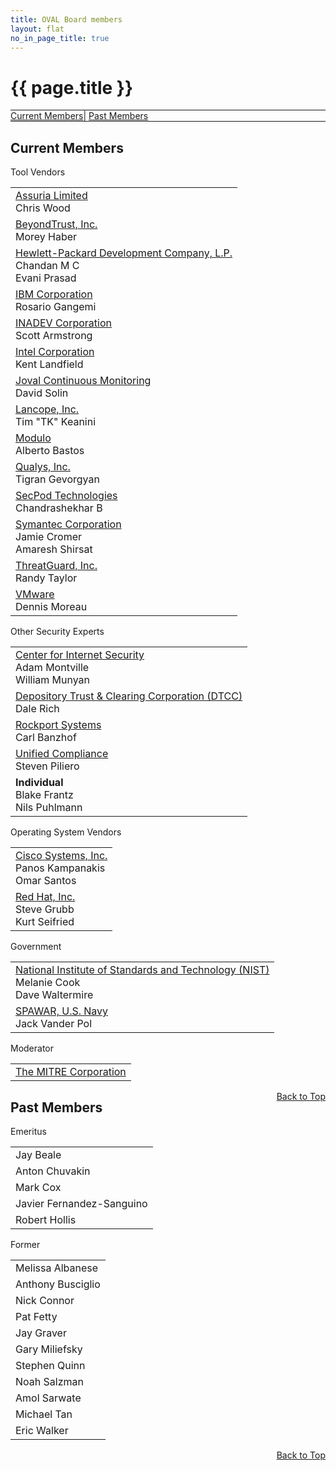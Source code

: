 ```yaml
---
title: OVAL Board members
layout: flat
no_in_page_title: true
---
```

<a name="top"></a>
<h1>{{ page.title }}</h1>
<div class="row">
	<div class="col-md-12 text-center"  style="border-top:1px solid;border-bottom:1px solid">
		<a class="btn btn-link" href="#members">Current Members</a>|
		<a class="btn btn-link" href="#past_members">Past Members</a>
	</div>
</div>
<div class="row">
	<a name="members"></a>
	<h2>Current Members</h2>
	<div class="col-md-4">
		<a name="tool_vendors"></a>
		<div class="panel panel-primary">
			<div class="panel-heading">Tool Vendors</div>
			<div class="table responsive">
				<table class="table table-striped">
					<tr>
						<td>
						<a href="http://www.assuria-online.com/" target="_blank">Assuria Limited</a>
						<div class="panel-body-sm">Chris Wood</div>
						</td>
					</tr>
					<tr>
						<td>
						<a href="http://www.beyondtrust.com/" target="_blank">BeyondTrust, Inc.</a>
						<div class="panel-body-sm">Morey Haber</div>
						</td>
					</tr>
					<tr>
						<td>
						<a href="http://www.hp.com/country/us/en/uc/welcome.html" target="_blank">Hewlett-Packard Development Company, L.P.</a>
						<div class="panel-body-sm">Chandan M C<br>Evani Prasad </div>
						</td>
					</tr>
					<tr>
						<td>
						<a href="http://www.ibm.com/" target="_blank">IBM Corporation</a>
						<div class="panel-body-sm">Rosario Gangemi</div>
						</td>
					</tr>
					<tr>
						<td>
						<a href="http://www.inadev.com/" target="_blank" >INADEV Corporation</a>
						<div class="panel-body-sm">Scott Armstrong</div>
						</td>
					</tr>
					<tr>
						<td>
						<a href="http://www.intel.com/" target="_blank">Intel Corporation</a>
						<div class="panel-body-sm">Kent Landfield</div>
						</td>
					</tr>
					<tr>
						<td>
						<a href="http://joval.org/" target="_blank">Joval Continuous Monitoring</a>
						<div class="panel-body-sm">David Solin</div>
						</td>
					</tr>
					<tr>
						<td>
						<a href="http://www.lancope.com/" target="_blank">Lancope, Inc.</a>
						<div class="panel-body-sm">Tim "TK" Keanini</div>
						</td>
					</tr>
					<tr>
						<td>
						<a href="http://www.modulo.com/" target="_blank">Modulo</a>
						<div class="panel-body-sm">Alberto Bastos</div>
						</td>
					</tr>
					<tr>
						<td>
						<a href="http://www.qualys.com/" target="_blank">Qualys, Inc.</a>
						<div class="panel-body-sm">Tigran Gevorgyan</div>
						</td>
					</tr>
					<tr>
						<td>
						<a href="http://www.secpod.com/" target="_blank">SecPod Technologies</a>
						<div class="panel-body-sm">Chandrashekhar B</div>
						</td>
					</tr>
					<tr>
						<td>
						<a href="http://www.symantec.com/" target="_blank">Symantec Corporation</a>
						<div class="panel-body-sm">Jamie Cromer<br>Amaresh Shirsat</div>
						</td>
					</tr>
					<tr>
						<td>
						<a href="http://www.threatguard.com/" target="_blank">ThreatGuard, Inc.</a>
						<div class="panel-body-sm">Randy Taylor</div>
						</td>
					</tr>
					<tr>
						<td>
						<a href="http://www.vmware.com/" target="_blank">VMware</a>
						<div class="panel-body-sm">Dennis Moreau</div>
						</td>
					</tr>
				</table>
			</div>
		</div>
	</div>
</div>
<div class="row">
	<div class="col-md-4">
		<a name="other_experts"></a>
		<div class="panel panel-primary">
			<div class="panel-heading">Other Security Experts</div>
			<div class="table responsive">
				<table class="table table-striped">
					<tr>
						<td>
						<a href="http://www.cisecurity.org/" target="_blank">Center for Internet Security</a>
						<div class="panel-body-sm">Adam Montville<br>William Munyan</div>
						</td>
					</tr>
					<tr>
						<td>
						<a href="http://www.dtcc.com/" target="_blank">Depository Trust &amp; Clearing Corporation (DTCC)</a>
						<div class="panel-body-sm">Dale Rich</div>
						</td>
					</tr>
					<tr>
						<td>
						<div class="panel-body-sm"><a href="http://www.rockportsystems.com/" target="_blank">Rockport Systems</a>
						<div class="panel-body-sm">Carl Banzhof</div>
						</td>
					</tr>
					<tr>
						<td>
						<div class="panel-body-sm"><a href="https://www.unifiedcompliance.com/" target="_blank">Unified Compliance</a>
						<div class="panel-body-sm">Steven Piliero</div>
						</td>
					</tr>
					<tr>
						<td>
						<div class="panel-body-sm"><strong>Individual</strong></div>
						<div class="panel-body-sm">Blake Frantz</div>
						<div class="panel-body-sm">Nils Puhlmann</div>
						</td>
					</tr>
				</table>
			</div>
		</div>
	</div>
	<div class="col-md-4">
		<a name="os_vendors"></a>
		<div class="panel panel-primary">
			<div class="panel-heading">Operating System Vendors</div>
			<div class="table responsive">
				<table class="table table-striped">
					<tr>
						<td>
						<a href="http://www.cisco.com/" target="_blank">Cisco Systems, Inc.</a>
						<div class="panel-body-sm">Panos Kampanakis<br>Omar Santos</div>
						</td>
					</tr>
					<tr>
						<td>
						<a href="http://www.redhat.com/" target="_blank">Red Hat, Inc.</a>
						<div class="panel-body-sm">Steve Grubb<br>Kurt Seifried</div>
						</td>
					</tr>
				</table>
			</div>
		</div>
		<a name="government"></a>
		<div class="panel panel-primary">
			<div class="panel-heading">Government</div>
			<div class="table responsive">
				<table class="table table-striped">
					<tr>
						<td>
						<a href="http://www.nist.gov/" target="_blank">National Institute of Standards and Technology (NIST)</a>
						<div class="panel-body-sm">Melanie Cook<br>Dave Waltermire</div>
						</td>
					</tr>
					<tr>
						<td>
						<div class="panel-body-sm"><a href="http://www.spawar.navy.mil/" target="_blank">SPAWAR, U.S. Navy</a>
						<div class="panel-body-sm">Jack Vander Pol</div>
						</td>
					</tr>
				</table>
			</div>
		</div>
		<a name="moderator"></a>
		<div class="panel panel-primary">
			<div class="panel-heading">Moderator</div>
			<div class="table responsive">
				<table class="table table-striped">
					<tr>
						<td>
						<a href="http://www.mitre.org/" target="_blank">The MITRE Corporation</a>
						</td>
					</tr>
				</table>
			</div>
		</div>
	</div>
</div>
<div style="float:right"><a class="btn btn-link" href="#top">Back to Top</a></div>
<div class="row">
<a name="past_members"></a>
<h2>Past Members</h2>
	<div class="col-md-6">
		<div class="panel panel-info">
			<div class="panel-heading">Emeritus</div>
			<div class="table responsive">
				<table class="table table-striped">
					<tr><td>Jay Beale</td></tr>
					<tr><td>Anton Chuvakin</td></tr>
					<tr><td>Mark Cox</td></tr>
					<tr><td>Javier Fernandez-Sanguino</td></tr>
					<tr><td>Robert Hollis</td></tr>
				</table>
			</div>
		</div>
	</div>
	<div class="col-md-6">
		<div class="panel panel-info">
			<div class="panel-heading">Former</div>
			<div class="table responsive">
				<table class="table table-striped">
					<tr><td>Melissa Albanese</td></tr>
					<tr><td>Anthony Busciglio</td></tr>
					<tr><td>Nick Connor</td></tr>
					<tr><td>Pat Fetty</td></tr>
					<tr><td>Jay Graver</td></tr>
					<tr><td>Gary Miliefsky</td></tr>
					<tr><td>Stephen Quinn</td></tr>
					<tr><td>Noah Salzman</td></tr>
					<tr><td>Amol Sarwate</td></tr>
					<tr><td>Michael Tan</td></tr>
					<tr><td>Eric Walker</td></tr>
				</table>
			</div>
		</div>
	</div>
</div>
<div style="float:right"><a class="btn btn-link" href="#top">Back to Top</a></div>
